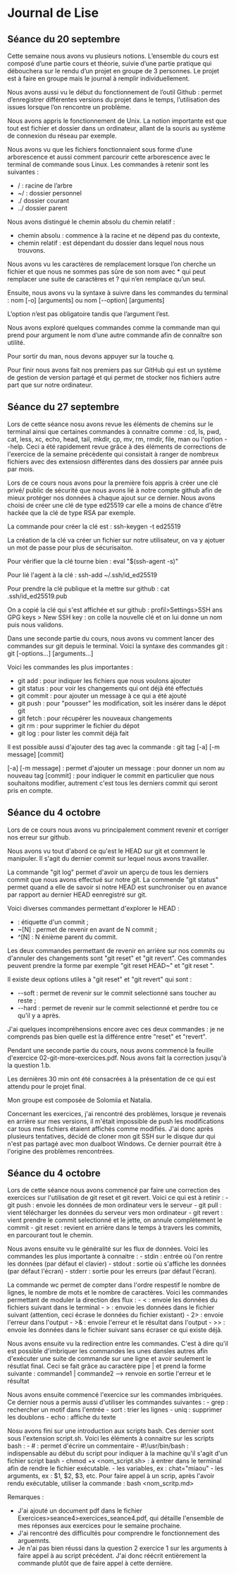 # Journal de Lise
## Séance du 20 septembre

Cette semaine nous avons vu plusieurs notions. 
L’ensemble du cours est composé d’une partie cours et théorie, suivie d’une partie pratique qui débouchera sur le rendu d’un projet en groupe de 3 personnes.
Le projet est à faire en groupe mais le journal à remplir individuellement.

Nous avons aussi vu le début du fonctionnement de l’outil Github : permet d’enregistrer différentes versions du projet dans le temps, l’utilisation des issues lorsque l’on rencontre un problème.

Nous avons appris le fonctionnement de Unix. La notion importante est que tout est fichier et dossier dans un ordinateur, allant de la souris au système de connexion du réseau par exemple.

Nous avons vu que les fichiers fonctionnaient sous forme d’une arborescence et aussi comment parcourir cette arborescence avec le terminal de commande sous Linux.
Les commandes à retenir sont les suivantes : 
- / : racine de l’arbre
- ~/ : dossier personnel
- ./ dossier courant
- ../ dossier parent

Nous avons distingué le chemin absolu du chemin relatif : 
- chemin absolu : commence à la racine et ne dépend pas du contexte,
- chemin relatif : est dépendant du dossier dans lequel nous nous trouvons.

Nous avons vu les caractères de remplacement lorsque l’on cherche un fichier et que nous ne sommes pas sûre de son nom avec * qui peut remplacer une suite de caractères et ? qui n’en remplace qu’un seul.

Ensuite, nous avons vu la syntaxe à suivre dans les commandes du terminal : 
	nom [-o] [arguments]		ou 	nom [--option] [arguments]

L’option n’est pas obligatoire tandis que l’argument l’est.

Nous avons exploré quelques commandes comme la commande man qui prend pour argument le nom d’une autre commande afin de connaître son utilité.

Pour sortir du man, nous devons appuyer sur la touche q.

Pour finir nous avons fait nos premiers pas sur GitHub qui est un système de gestion de version partagé et qui permet de stocker nos fichiers autre part que sur notre ordinateur.


## Séance du 27 septembre

Lors de cette séance nosu avons revue les éléments de chemins sur le terminal ainsi que certaines commandes à connaitre comme : cd, ls, pwd, cat, less, xc, echo, head, tail, mkdir, cp, mv, rm, rmdir, file, man ou l'option --help. Ceci a été rapidement revue grâce à des éléments de corrections de l'exercice de la semaine précèdente qui consistait à ranger de nombreux fichiers avec des extensiosn différentes dans des dossiers par année puis par mois. 

Lors de ce cours nous avons pour la première fois appris à créer une clé privé/ public de sécurité que nous avons lié à notre compte github afin de mieux protéger nos données à chaque ajout sur ce dernier. 
Nous avons choisi de créer une clé de type ed25519 car elle a moins de chance d'être hackée que la clé de type RSA par exemple. 

La commande pour créer la clé est : ssh-keygen -t ed25519

La création de la clé va créer un fichier sur notre utilisateur, on va y ajotuer un mot de passe pour plus de sécurisaiton. 

Pour vérifier que la clé tourne bien : eval "$(ssh-agent -s)"

Pour lié l'agent à la clé : ssh-add ~/.ssh/id_ed25519

Pour prendre la clé publique et la mettre sur github : cat .ssh/id_ed25519.pub

On a copié la clé qui s'est affichée et sur github : profil>Settings>SSH ans GPG keys > New SSH key : on colle la nouvelle clé et on lui donne un nom puis nous validons. 

Dans une seconde partie du cours, nous avons vu comment lancer des commandes sur git depuis le terminal.
Voici la syntaxe des commandes git : git <sous-commande> [-options…] [arguments…]

Voici les commandes les plus importantes : 
- git add <file> : pour indiquer les fichiers que nous voulons ajouter
- git status : pour voir les changements qui ont déjà été effectués
- git commit : pour ajouter un message à ce qui a été ajouté
- git push : pour "pousser" les modification, soit les insérer dans le dépot git
- git fetch : pour récupérer les nouveaux changements
- git rm <file> : pour supprimer le fichier du dépot
- git log : pour lister les commit déjà fait

Il est possible aussi d'ajouter des tag avec la commande : 
	git tag [-a] [-m message] <tagname> [commit]

[-a] [-m message] : permet d'ajouter un message
<tagname> : pour donner un nom au nouveau tag
[commit] : pour indiquer le commit en particulier que nous souhaitons modifier, autrement c'est tous les derniers commit qui seront pris en compte. 



## Séance du 4 octobre

Lors de ce cours nous avons vu principalement comment revenir et corriger nos erreur sur github.

Nous avons vu tout d'abord ce qu'est le HEAD sur git et comment le manipuler. Il s'agit du dernier commit sur lequel nous avons travailler.

La commande "git log" permet d'avoir un aperçu de tous les derniers commit que nous avons effectué sur notre git. La commende "git status" permet quand a elle de savoir si notre HEAD est sunchroniser ou en avance par rapport au dernier HEAD eenregistré sur git.

Voici diverses commandes permettant d'explorer le HEAD :
- <tag> : étiquette d'un commit ;
- ~[N] : permet de revenir en avant de N commit ;
- ^[N] : N énième parent du commit.

Les deux commandes permettant de revenir en arrière sur nos commits ou d'annuler des changements sont "git reset" et "git revert".
Ces commandes peuvent prendre la forme par exemple "git reset HEAD~" et "git reset <nom du tag>".

Il existe deux options utiles à "git reset" et "git revert" qui sont :
- --soft : permet de revenir sur le commit selectionné sans toucher au reste ;
- --hard : permet de revenir sur le commit selectionné et perdre tou ce qu'il y a après.


J'ai quelques incompréhensions encore avec ces deux commandes :
je ne comprends pas bien quelle est la différence entre "reset" et "revert".


Pendant une seconde partie du cours, nous avons commencé la feuille d'exercice 02-git-more-exercices.pdf. Nous avons fait la correction jusqu'à la question 1.b.

Les dernières 30 min ont été consacrées à la présentation de ce qui est attendu pour le projet final.

Mon groupe est composée de Solomiia et Natalia.


Concernant les exercices, j'ai rencontré des problèmes, lorsque je revenais en arrière sur mes versions, il m'était impossible de push les modifications car tous mes fichiers étaient affichés comme modifiés.
J'ai donc après plusieurs tentatives, décidé de cloner mon git SSH sur le disque dur qui n'est pas partagé avec mon dualboot Windows. Ce dernier pourrait être à l'origine des problèmes rencontrées.

	

## Séance du 4 octobre

Lors de cette séance nous avons commencé par faire une correction des exercices sur l'utilisation de git reset et git revert.
Voici ce qui est à retinir : 
	- git push : envoie les données de mon ordinateur vers le serveur
	- git pull : vient télécharger les données du serveur vers mon ordinateur
	- git revert : vient prendre le commit selectionné et le jette, on annule complètement le commit
	- git reset : revient en arrière dans le temps à travers les commits, en parcourant tout le chemin.
	
Nous avons ensuite vu le généralité sur les flux de données. Voici les commandes les plus importante à connaitre : 
	- stdin : entrée où l'on rentre les données (par défaut el clavier)
	- stdout : sortie où s'affiche les données (par défaut l'écran)
	- stderr : sortie pour les erreurs (par défaut l'écran).

La commande wc permet de compter dans l'ordre respestif le nombre de lignes, le nombre de mots et le nombre de caractères.
Voici les commandes permettant de moduler la direction des flux : 
	- < : envoie les données du fichiers suivant dans le terminal
	- > : envoie les données dans le fichier suivant (attention, ceci écrase le données du fichier existant)
 	- 2> : envoie l'erreur dans l'output
	- >& : envoie l'erreur et le résultat dans l'output
	- >> : envoie les données dans le fichier suivant sans écraser ce qui existe déjà.

Nous avons ensuite vu la redirection entre les commandes. C'est à dire qu'il est possible d'imbriquer les commandes les unes dansles autres afin d'exécuter une suite de commande sur une ligne et avoir seulement le résutlat final.
Ceci se fait grâce au caractère pipe | et prend la forme suivante : 
	commande1 | commande2 
	--> renvoie en sortie l'erreur et le résultat

Nous avons ensuite commencé l'exercice sur les commandes imbriquées. Ce dernier nous a permis aussi d'utiliser les commandes suivantes : 
	- grep : rechercher un motif dans l'entrée
	- sort : trier les lignes
	- uniq : supprimer les doublons
	- echo : affiche du texte

Nosu avons fini sur une introduction aux scripts bash. Ces dernier sont sous l'extension script.sh. Voici les éléments à connaitre sur les scripts bash : 
	- # : permet d'écrire un commentaire
	- #!/usr/bin/bash : indispensable au début du script pour indiquer à la machine qu'il s'agit d'un fichier script bash
	- chmod +x <nom_script.sh> : à entrer dans le terminal afin de rendre le fichier exécutable.
	- les variables, ex : chat="miaou"
	- les arguments, ex : $1, $2, $3, etc.
Pour faire appel à un scrip, après l'avoir rendu exécutable, utiliser la commande : 
	bash <nom_scritp.md> <argument1> <arguement2> <arguement3> <etc>
	

Remarques : 
- J'ai ajouté un document pdf dans le fichier Exercices>seance4>exercices_seance4.pdf, qui détaille l'ensemble de mes réponses aux exercices pour le semaine prochaine.
- J'ai rencontré des difficultés pour comprendre le fonctionnement des arguemnts.
- Je n'ai pas bien réussi dans la question 2 exercice 1 sur les arguments à faire appel à au script précédent. J'ai donc réécrit entièrement la commande plutôt que de faire appel à cette dernière.
	


	
	
	
	
	
	
	
	
	
	
	
	
	
	
